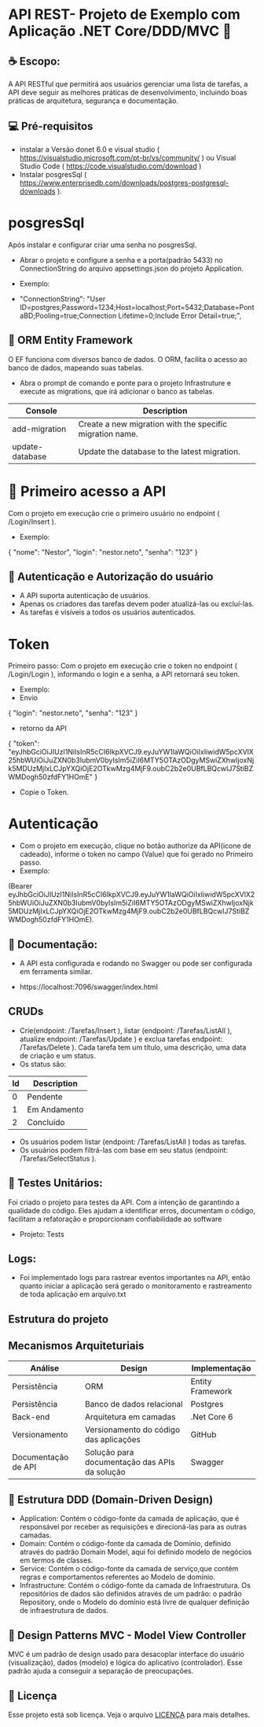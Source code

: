 # API REST- Projeto de Exemplo com Aplicação .NET Core/DDD/MVC 📜

## ☕ Escopo: 
A API RESTful que permitirá aos usuários gerenciar uma lista de tarefas, a API deve seguir as melhores práticas de desenvolvimento, incluindo boas práticas de arquitetura, segurança e documentação. 

## 💻 Pré-requisitos
- instalar a Versão donet 6.0 e visual studio ( https://visualstudio.microsoft.com/pt-br/vs/community/ ) ou Visual Studio Code ( https://code.visualstudio.com/download )
- Instalar posgresSql ( https://www.enterprisedb.com/downloads/postgres-postgresql-downloads ).

# posgresSql 
Após instalar e configurar criar uma senha no posgresSql. 
- Abrar o projeto e configure a senha e a porta(padrão 5433) no ConnectionString do arquivo appsettings.json do projeto Application.
- Exemplo: 

- "ConnectionString": "User ID=postgres;Password=1234;Host=localhost;Port=5432;Database=PontaBD;Pooling=true;Connection Lifetime=0;Include Error Detail=true;",

## 📝 ORM Entity Framework 
O EF funciona com diversos banco de dados. O ORM, facilita o acesso ao banco de dados, mapeando suas tabelas.
- Abra o prompt de comando e ponte para o projeto Infrastruture e execute as migrations, que irá adicionar o banco as tabelas.

|Console            |	Description                                              |	
|-------------------|------------------------------------------------------------|
|add-migration      |	Create a new migration with the specific migration name. |	                                  | 
|update-database    |	Update the database to the latest migration.             | 


# 🚀 Primeiro acesso a API
Com o projeto em execução crie o primeiro usuário no endpoint ( /Login/Insert ).
- Exemplo: 

{
  "nome": "Nestor",
  "login": "nestor.neto",
  "senha": "123"
}

## 🚀 Autenticação e Autorização do usuário
- A API suporta autenticação de usuários. 
- Apenas os criadores das tarefas devem poder atualizá-las ou excluí-las. 
- As tarefas é visíveis a todos os usuários autenticados.
# Token
 Primeiro passo: Com o projeto em execução crie o token no endpoint ( /Login/Login ), informando o login e a senha, a API retornará seu token.
- Exemplo: 
- Envio

{
  "login": "nestor.neto",
  "senha": "123"
}

- retorno da API

{
  "token": "eyJhbGciOiJIUzI1NiIsInR5cCI6IkpXVCJ9.eyJuYW1laWQiOiIxIiwidW5pcXVlX25hbWUiOiJuZXN0b3IubmV0byIsIm5iZiI6MTY5OTAzODgyMSwiZXhwIjoxNjk5MDUzMjIxLCJpYXQiOjE2OTkwMzg4MjF9.oubC2b2e0UBfLBQcwIJ7StiBZWMDogh50zfdFY1HOmE"
}

- Copie o Token.

# Autenticação
- Com o projeto em execução, clique no botão authorize da API(icone de cadeado), informe o token no campo (Value) que foi gerado no Primeiro passo. 
- Exemplo:

(Bearer eyJhbGciOiJIUzI1NiIsInR5cCI6IkpXVCJ9.eyJuYW1laWQiOiIxIiwidW5pcXVlX25hbWUiOiJuZXN0b3IubmV0byIsIm5iZiI6MTY5OTAzODgyMSwiZXhwIjoxNjk5MDUzMjIxLCJpYXQiOjE2OTkwMzg4MjF9.oubC2b2e0UBfLBQcwIJ7StiBZWMDogh50zfdFY1HOmE).

## 📝 Documentação: 
- A API esta configurada e rodando no Swagger ou pode ser configurada em ferramenta similar. 
* https://localhost:7096/swagger/index.html

## CRUDs 
- Crie(endpoint: /Tarefas/Insert ), listar (endpoint: /Tarefas/ListAll ), atualize endpoint: /Tarefas/Update ) e exclua tarefas endpoint: /Tarefas/Delete ). 
Cada tarefa tem um título, uma descrição, uma data de criação e um status.
- Os status são:

|Id                 |	Description  |	
|-------------------|--------------- |
|0                  |	Pendente     |
|1                  |	Em Andamento | 
|2                  |	Concluído    | 

-  Os usuários podem listar (endpoint: /Tarefas/ListAll ) todas as tarefas.
-  Os usuários podem filtrá-las com base em seu status (endpoint: /Tarefas/SelectStatus ). 


## 🚀 Testes Unitários: 
Foi criado o projeto para testes da API. Com a intenção de garantindo a qualidade do código. Eles ajudam a identificar erros, documentam o código, facilitam a refatoração e proporcionam confiabilidade ao software
- Projeto: Tests 

## Logs: 
- Foi implementado logs para rastrear eventos importantes na API, então quanto iniciar a aplicação será gerado o monitoramento e rastreamento de toda aplicação em arquivo.txt


## Estrutura do projeto

## Mecanismos Arquiteturiais

|Análise            |	Design                                |	Implementação      |
|-------------------|-----------------------------------------|------------------|
|Persistência       |	ORM	                                  | Entity Framework   |
|Persistência       |	Banco de dados relacional             | Postgres           |
|Back-end	        |  Arquitetura em camadas                 |	.Net Core 6        |
|Versionamento      |	Versionamento do código das aplicações|	GitHub             |
|Documentação de API|Solução para documentação das APIs da solução|	    Swagger  |

## 📝 Estrutura DDD (Domain-Driven Design)

- Application: Contém o código-fonte da camada de aplicação, que é responsável por receber as requisições e direcioná-las para as outras camadas.
- Domain: Contém o código-fonte da camada de Domínio, definido através do padrão Domain Model, aqui foi definido modelo de negócios em termos de classes.
- Service: Contém o código-fonte da camada de serviço,que contém regras e comportamentos referentes ao Modelo de domínio.
- Infrastructure: Contém o código-fonte da camada de Infraestrutura. Os repositórios de dados são definidos através de um padrão: o padrão Repository, onde o Modelo do domínio está livre de qualquer definição de infraestrutura de dados.

## 📝 Design Patterns MVC - Model View Controller
MVC é um padrão de design usado para desacoplar interface do usuário (visualização), dados (modelo) e lógica do aplicativo (controlador). Esse padrão ajuda a conseguir a separação de preocupações.


## 📝 Licença

Esse projeto está sob licença. Veja o arquivo [LICENÇA](LICENSE.md) para mais detalhes.